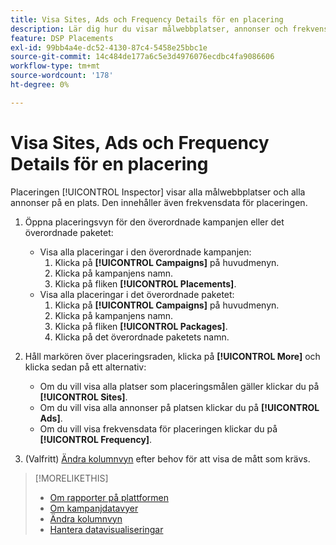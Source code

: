 ```yaml
---
title: Visa Sites, Ads och Frequency Details för en placering
description: Lär dig hur du visar målwebbplatser, annonser och frekvensdata för en placering.
feature: DSP Placements
exl-id: 99bb4a4e-dc52-4130-87c4-5458e25bbc1e
source-git-commit: 14c484de177a6c5e3d4976076ecdbc4fa9086606
workflow-type: tm+mt
source-wordcount: '178'
ht-degree: 0%

---
```


# Visa Sites, Ads och Frequency Details för en placering

Placeringen [!UICONTROL Inspector] visar alla målwebbplatser och alla annonser på en plats. Den innehåller även frekvensdata för placeringen.

1. Öppna placeringsvyn för den överordnade kampanjen eller det överordnade paketet:

   * Visa alla placeringar i den överordnade kampanjen:
      1. Klicka på **[!UICONTROL Campaigns]** på huvudmenyn.
      1. Klicka på kampanjens namn.
      1. Klicka på fliken **[!UICONTROL Placements]**.
   * Visa alla placeringar i det överordnade paketet:
      1. Klicka på **[!UICONTROL Campaigns]** på huvudmenyn.
      1. Klicka på kampanjens namn.
      1. Klicka på fliken **[!UICONTROL Packages]**.
      1. Klicka på det överordnade paketets namn.


1. Håll markören över placeringsraden, klicka på **[!UICONTROL More]** och klicka sedan på ett alternativ:
   * Om du vill visa alla platser som placeringsmålen gäller klickar du på **[!UICONTROL Sites]**.
   * Om du vill visa alla annonser på platsen klickar du på **[!UICONTROL Ads]**.
   * Om du vill visa frekvensdata för placeringen klickar du på **[!UICONTROL Frequency]**.

1. (Valfritt) [Ändra kolumnvyn](column-view-change.md) efter behov för att visa de mått som krävs.

>[!MORELIKETHIS]
>
>* [Om rapporter på plattformen](campaign-reports-about.md)
>* [Om kampanjdatavyer](campaign-data-views-about.md)
>* [Ändra kolumnvyn](column-view-change.md)
>* [Hantera datavisualiseringar](campaign-data-visualization-manage.md)

